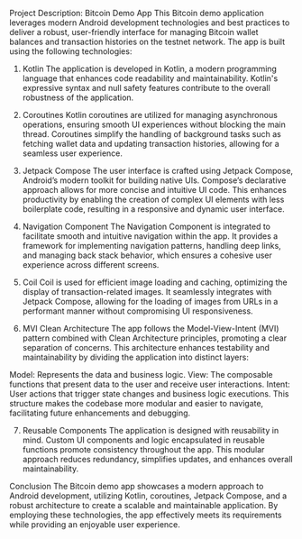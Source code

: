 Project Description: Bitcoin Demo App
This Bitcoin demo application leverages modern Android development technologies and best practices to deliver a robust, user-friendly interface for managing Bitcoin wallet balances and transaction histories on the testnet network. The app is built using the following technologies:

1. Kotlin
The application is developed in Kotlin, a modern programming language that enhances code readability and maintainability. Kotlin's expressive syntax and null safety features contribute to the overall robustness of the application.

2. Coroutines
Kotlin coroutines are utilized for managing asynchronous operations, ensuring smooth UI experiences without blocking the main thread. Coroutines simplify the handling of background tasks such as fetching wallet data and updating transaction histories, allowing for a seamless user experience.

3. Jetpack Compose
The user interface is crafted using Jetpack Compose, Android’s modern toolkit for building native UIs. Compose’s declarative approach allows for more concise and intuitive UI code. This enhances productivity by enabling the creation of complex UI elements with less boilerplate code, resulting in a responsive and dynamic user interface.

4. Navigation Component
The Navigation Component is integrated to facilitate smooth and intuitive navigation within the app. It provides a framework for implementing navigation patterns, handling deep links, and managing back stack behavior, which ensures a cohesive user experience across different screens.

5. Coil
Coil is used for efficient image loading and caching, optimizing the display of transaction-related images. It seamlessly integrates with Jetpack Compose, allowing for the loading of images from URLs in a performant manner without compromising UI responsiveness.

6. MVI Clean Architecture
The app follows the Model-View-Intent (MVI) pattern combined with Clean Architecture principles, promoting a clear separation of concerns. This architecture enhances testability and maintainability by dividing the application into distinct layers:

Model: Represents the data and business logic.
View: The composable functions that present data to the user and receive user interactions.
Intent: User actions that trigger state changes and business logic executions.
This structure makes the codebase more modular and easier to navigate, facilitating future enhancements and debugging.

7. Reusable Components
The application is designed with reusability in mind. Custom UI components and logic encapsulated in reusable functions promote consistency throughout the app. This modular approach reduces redundancy, simplifies updates, and enhances overall maintainability.

Conclusion
The Bitcoin demo app showcases a modern approach to Android development, utilizing Kotlin, coroutines, Jetpack Compose, and a robust architecture to create a scalable and maintainable application. By employing these technologies, the app effectively meets its requirements while providing an enjoyable user experience.

